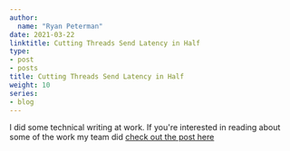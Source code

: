 ```yaml
---
author:
  name: "Ryan Peterman"
date: 2021-03-22
linktitle: Cutting Threads Send Latency in Half
type:
- post
- posts
title: Cutting Threads Send Latency in Half
weight: 10
series:
- blog
---
```



I did some technical writing at work. If you're interested in reading about some of the work my team did [check out the post here](https://about.instagram.com/blog/engineering/cutting-threads-send-latency-in-half)
